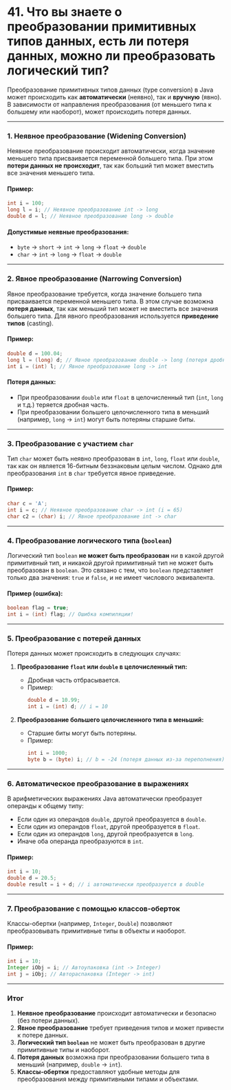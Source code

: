 # 41. Что вы знаете о преобразовании примитивных типов данных, есть ли потеря данных, можно ли преобразовать логический тип?

Преобразование примитивных типов данных (type conversion) в Java может происходить как **автоматически** (неявно), так и **вручную** (явно). В зависимости от направления преобразования (от меньшего типа к большему или наоборот), может происходить потеря данных.

---

### **1. Неявное преобразование (Widening Conversion)**

Неявное преобразование происходит автоматически, когда значение меньшего типа присваивается переменной большего типа. При этом **потери данных не происходит**, так как больший тип может вместить все значения меньшего типа.

#### Пример:
```java
int i = 100;
long l = i; // Неявное преобразование int -> long
double d = l; // Неявное преобразование long -> double
```

#### Допустимые неявные преобразования:
- `byte` → `short` → `int` → `long` → `float` → `double`
- `char` → `int` → `long` → `float` → `double`

---

### **2. Явное преобразование (Narrowing Conversion)**

Явное преобразование требуется, когда значение большего типа присваивается переменной меньшего типа. В этом случае возможна **потеря данных**, так как меньший тип может не вместить все значения большего типа. Для явного преобразования используется **приведение типов** (casting).

#### Пример:
```java
double d = 100.04;
long l = (long) d; // Явное преобразование double -> long (потеря дробной части)
int i = (int) l; // Явное преобразование long -> int
```

#### Потеря данных:
- При преобразовании `double` или `float` в целочисленный тип (`int`, `long` и т.д.) теряется дробная часть.
- При преобразовании большего целочисленного типа в меньший (например, `long` → `int`) могут быть потеряны старшие биты.

---

### **3. Преобразование с участием `char`**

Тип `char` может быть неявно преобразован в `int`, `long`, `float` или `double`, так как он является 16-битным беззнаковым целым числом. Однако для преобразования `int` в `char` требуется явное приведение.

#### Пример:
```java
char c = 'A';
int i = c; // Неявное преобразование char -> int (i = 65)
char c2 = (char) i; // Явное преобразование int -> char
```

---

### **4. Преобразование логического типа (`boolean`)**

Логический тип `boolean` **не может быть преобразован** ни в какой другой примитивный тип, и никакой другой примитивный тип не может быть преобразован в `boolean`. Это связано с тем, что `boolean` представляет только два значения: `true` и `false`, и не имеет числового эквивалента.

#### Пример (ошибка):
```java
boolean flag = true;
int i = (int) flag; // Ошибка компиляции!
```

---

### **5. Преобразование с потерей данных**

Потеря данных может происходить в следующих случаях:
1. **Преобразование `float` или `double` в целочисленный тип:**
   - Дробная часть отбрасывается.
   - Пример:
     ```java
     double d = 10.99;
     int i = (int) d; // i = 10
     ```

2. **Преобразование большего целочисленного типа в меньший:**
   - Старшие биты могут быть потеряны.
   - Пример:
     ```java
     int i = 1000;
     byte b = (byte) i; // b = -24 (потеря данных из-за переполнения)
     ```

---

### **6. Автоматическое преобразование в выражениях**

В арифметических выражениях Java автоматически преобразует операнды к общему типу:
- Если один из операндов `double`, другой преобразуется в `double`.
- Если один из операндов `float`, другой преобразуется в `float`.
- Если один из операндов `long`, другой преобразуется в `long`.
- Иначе оба операнда преобразуются в `int`.

#### Пример:
```java
int i = 10;
double d = 20.5;
double result = i + d; // i автоматически преобразуется в double
```

---

### **7. Преобразование с помощью классов-оберток**

Классы-обертки (например, `Integer`, `Double`) позволяют преобразовывать примитивные типы в объекты и наоборот.

#### Пример:
```java
int i = 10;
Integer iObj = i; // Автоупаковка (int -> Integer)
int j = iObj; // Автораспаковка (Integer -> int)
```

---

### **Итог**

1. **Неявное преобразование** происходит автоматически и безопасно (без потери данных).
2. **Явное преобразование** требует приведения типов и может привести к потере данных.
3. **Логический тип `boolean`** не может быть преобразован в другие примитивные типы и наоборот.
4. **Потеря данных** возможна при преобразовании большего типа в меньший (например, `double` → `int`).
5. **Классы-обертки** предоставляют удобные методы для преобразования между примитивными типами и объектами.
